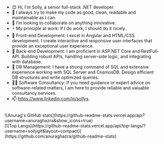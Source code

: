 - 😊 Hi, I'm Solly, a senior full-stack .NET developer.
- 👀 I always try to make my code as good, clean, readable and maintainable as I can.
- 💞️ I’m looking to collaborate on anything innovative.
- ⚡ My principle at work: If I do work, I should do it nicely.
- 🚀 Front-end Development: I excel in Angular and HTML/CSS development. I create interactive and responsive user interfaces that provide an exceptional user experience.
- 🚀 Back-end Development: I am proficient in ASP.NET Core and RestFull-API. Building robust APIs, handling server-side logic, and integrating with database.
- 🚀 DB Management: I have a strong command of SQL and extensive experience working with SQL Server and CosmosDB. Design efficient DB structures and write optimized queries.
- 👨‍💻 Software Consultancy: If you need guidance or expert advice on software-related matters, I am here to provide reliable and valuable consultancy services.
- 📫 https://www.linkedin.com/in/sollys.

<br />
![Anurag's GitHub stats](https://github-readme-stats.vercel.app/api?username=anuraghazra&show_icons=true)
<br />
[![Top Langs](https://github-readme-stats.vercel.app/api/top-langs/?username=sollygit&layout=compact)](https://github.com/anuraghazra/github-readme-stats)
